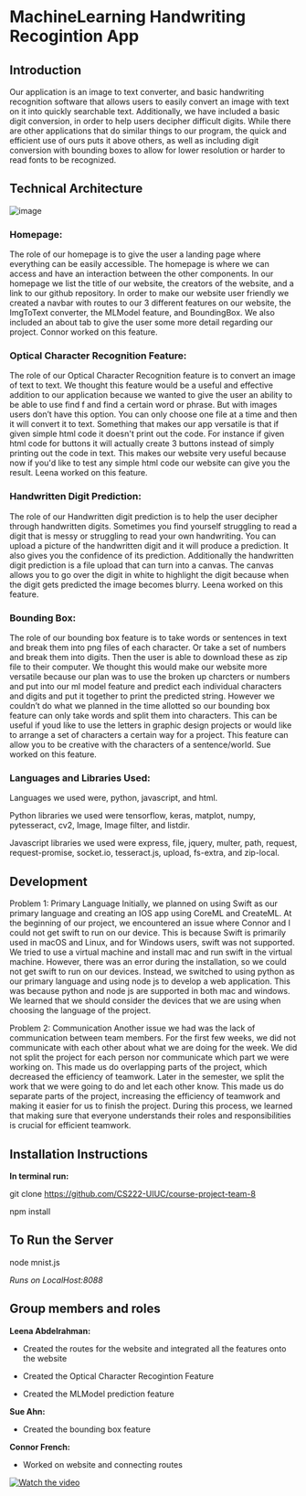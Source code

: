 # MachineLearning Handwriting Recogintion App

## Introduction

Our application is an image to text converter, and basic handwriting recognition software that allows users to easily convert an image with text on it into quickly searchable text. Additionally, we have included a basic digit conversion, in order to help users decipher difficult digits. While there are other applications that do similar things to our program, the quick and efficient use of ours puts it above others, as well as including digit conversion with bounding boxes to allow for lower resolution or harder to read fonts to be recognized. 

## Technical Architecture 

![image](https://user-images.githubusercontent.com/90123334/206929731-73f06c6c-d708-4a87-8304-65da6543520b.png)


### Homepage: ###

The role of our homepage is to give the user a landing page where everything can be easily accessible. The homepage is where we can access and have an interaction between the other components. In our homepage we list the title of our website, the creators of the website, and a link to our github repository. In order to make our website user friendly we created a navbar with routes to our 3 different features on our website, the ImgToText converter, the MLModel feature, and BoundingBox. We also included an about tab to give the user some more detail regarding our project. Connor worked on this feature.

### Optical Character Recognition Feature: ###

The role of our Optical Character Recognition feature is to convert an image of text to text. We thought this feature would be a useful and effective addition to our application because we wanted to give the user an ability to be able to use find f and find a certain word or phrase. But with images users don’t have this option. You can only choose one file at a time and then it will convert it to text. Something that makes our app versatile is that if given simple html code it doesn't print out the code. For instance if given html code for buttons it will actually create 3 buttons instead of simply printing out the code in text. This makes our website very useful because now if you'd like to test any simple html code our website can give you the result. Leena worked on this feature.


### Handwritten Digit Prediction: ###

The role of our Handwritten digit prediction is to help the user decipher through handwritten digits. Sometimes you find yourself struggling to read a digit that is messy or struggling to read your own handwriting. You can upload a picture of the handwritten digit and it will produce a prediction. It also gives you the confidence of its prediction. Additionally the handwritten digit prediction is a file upload that can turn into a canvas. The canvas allows you to go over the digit in white to highlight the digit because when the digit gets predicted the image becomes blurry. Leena worked on this feature.

### Bounding Box: ###

The role of our bounding box feature is to take words or sentences in text and break them into png files of each character. Or take a set of numbers and break them into digits. Then the user is able to download these as zip file to their computer. We thought this would make our website more versatile because our plan was to use the broken up charcters or numbers and put into our ml model feature and predict each individual characters and digits and put it together to print the predicted string. However we couldn’t do what we planned in the time allotted so our bounding box feature can only take words and split them into characters. This can be useful if youd like to use the letters in graphic design projects or would like to arrange a set of characters a certain way for a project. This feature can allow you to be creative with the characters of a sentence/world. Sue worked on this feature.

### Languages and Libraries Used: ###

Languages we used were, python, javascript, and html.

Python libraries we used were tensorflow, keras, matplot, numpy, pytesseract, cv2, Image, Image filter, and listdir.

Javascript libraries we used were express, file, jquery, multer, path, request, request-promise, socket.io, tesseract.js, upload, fs-extra, and zip-local.

## Development ##

Problem 1: Primary Language
Initially, we planned on using Swift as our primary language and creating an IOS app using CoreML and CreateML. At the beginning of our project, we encountered an issue where Connor and I could not get swift to run on our device. This is because Swift is primarily used in macOS and Linux, and for Windows users, swift was not supported. We tried to use a virtual machine and install mac and run swift in the virtual machine. However, there was an error during the installation, so we could not get swift to run on our devices. Instead, we switched to using python as our primary language and using node js to develop a web application. This was because python and node js are supported in both mac and windows. We learned that we should consider the devices that we are using when choosing the language of the project.
 
Problem 2: Communication
Another issue we had was the lack of communication between team members. For the first few weeks, we did not communicate with each other about what we are doing for the week. We did not split the project for each person nor communicate which part we were working on. This made us do overlapping parts of the project, which decreased the efficiency of teamwork. Later in the semester, we split the work that we were going to do and let each other know. This made us do separate parts of the project, increasing the efficiency of teamwork and making it easier for us to finish the project. During this process, we learned that making sure that everyone understands their roles and responsibilities is crucial for efficient teamwork.


## Installation Instructions

**In terminal run:**

git clone https://github.com/CS222-UIUC/course-project-team-8

npm install

## **To Run the Server**

node mnist.js

*Runs on LocalHost:8088*

## Group members and roles

**Leena Abdelrahman:**

* Created the routes for the website and integrated all the features onto the website

* Created the Optical Character Recogintion Feature 

* Created the MLModel prediction feature

**Sue Ahn:**

* Created the bounding box feature

**Connor French:**

*  Worked on website and connecting routes

[![Watch the video](https://user-images.githubusercontent.com/90123334/209387622-1d03f551-c69a-42e3-be7f-c465748d4fb5.png)](https://drive.google.com/file/d/1h_tl_bvMlRlHj8Q_iyWDa0SWcdybwRa5/view?usp=sharing)
